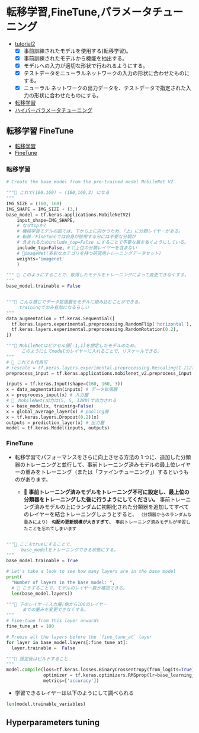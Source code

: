 # 転移学習,FineTune,パラメータチューニング

- [tutorial2](#tutorial2)
  - [x] 事前訓練されたモデルを使用する(転移学習)。
  - [x] 事前訓練されたモデルから機能を抽出する。
  - [x] モデルへの入力が適切な形状で行われるようにする。
  - [x] テストデータをニューラルネットワークの入力の形状に合わせたものにする。
  - [x] ニューラル ネットワークの出力データを、テストデータで指定された入力の形状に合わせたものにする。

- [転移学習](#Transfer_FineTune)
- [ハイパーパラメータチューニング](#Parameter)

## <a name=Transfer_FineTune> 転移学習 FineTune</a>

- [転移学習](#Transfer)
- [FineTune](#FineTune)

### <a name=Transfer>転移学習</a>

```python
# Create the base model from the pre-trained model MobileNet V2

"""🌟 これで(160,160) ⇨ (160,160,3) になる
"""
IMG_SIZE = (160, 160)
IMG_SHAPE = IMG_SIZE + (3,)
base_model = tf.keras.applications.MobileNetV2(
    input_shape=IMG_SHAPE,
    # なぜtopか?
    # 機械学習モデルの図では、下から上に向かうため、「上」に分類レイヤーがある。
    # 転移／FineTuneでは自身が使用する分には不要な分類が
    # 含まれるためinclude_top=False にすることで不要な層を省くようにしている。
    include_top=False, # 🌟上位の分類レイヤーを含まない
    # 🌟imageNet(多彩なカテゴリを持つ研究用トレーニングデータセット)
    weights='imagenet' 
    )
```

```python
""" 🌟 このようにすることで、取得したモデルをトレーニングによって変更できなくする。
"""
base_model.trainable = False
```

```python

"""🌟 こんな感じでデータ拡張層をモデルに組み込むことができる。
     trainingでのみ有効になるらしい
"""
data_augmentation = tf.keras.Sequential([
  tf.keras.layers.experimental.preprocessing.RandomFlip('horizontal'),
  tf.keras.layers.experimental.preprocessing.RandomRotation(0.2),
])

"""🌟 MobileNetはピクセル値[-1,1]を想定したモデルのため、
    　このようにしてmodelのレイヤーに入れることで、リスケールできる。
"""
# 🌟 これでも代用可
# rescale = tf.keras.layers.experimental.preprocessing.Rescaling(1./127.5, offset= -1)
preprocess_input = tf.keras.applications.mobilenet_v2.preprocess_input

inputs = tf.keras.Input(shape=(160, 160, 3))
x = data_augmentation(inputs) # データ拡張層
x = preprocess_input(x) # 入力層
# 🌟　MobileNet(出力は(5, 5, 1280)で出力される
x = base_model(x, training=False) 
x = global_average_layer(x) # pooling層
x = tf.keras.layers.Dropout(0.2)(x)
outputs = prediction_layer(x) # 出力層
model = tf.keras.Model(inputs, outputs)
```

### <a name=FineTune>FineTune</a>

- 転移学習でパフォーマンスをさらに向上させる方法の 1 つに、追加した分類器のトレーニングと並行して、事前トレーニング済みモデルの最上位レイヤーの重みをトレーニング（または「ファインチューニング」）するというものがあります。

  - 🌟 **事前トレーニング済みモデルをトレーニング不可に設定し、最上位の分類器をトレーニングした後に行うようにしてください。** 事前トレーニング済みモデルの上にランダムに初期化された分類器を追加してすべてのレイヤーを結合トレーニングしようとすると、
  `（分類器からのランダムな重みにより）`
  **`勾配の更新規模が大きすぎて`**、
  `事前トレーニング済みモデルが学習したことを忘れてしまいます`

```python

"""🌟 ここをtrueにすることで、
    　base_modelをトレーニングできる状態にする。 
"""
base_model.trainable = True

# Let's take a look to see how many layers are in the base model
print(
  "Number of layers in the base model: ", 
  # 🌟 こうすることで、モデルのレイヤー数が確認できる。
  len(base_model.layers))

"""🌟 下のレイヤー(入力層)側から100のレイヤー
      までの重みを変更できなくする。
"""
# Fine-tune from this layer onwards
fine_tune_at = 100 

# Freeze all the layers before the `fine_tune_at` layer
for layer in base_model.layers[:fine_tune_at]:
  layer.trainable =  False

"""🌟 設定後はビルドすること
"""
model.compile(loss=tf.keras.losses.BinaryCrossentropy(from_logits=True),
              optimizer = tf.keras.optimizers.RMSprop(lr=base_learning_rate/10),
              metrics=['accuracy'])

```

- 学習できるレイヤーは以下のようにして調べられる

```python
len(model.trainable_variables)
```

## <a name=Parameter>Hyperparameters tuning</a>
